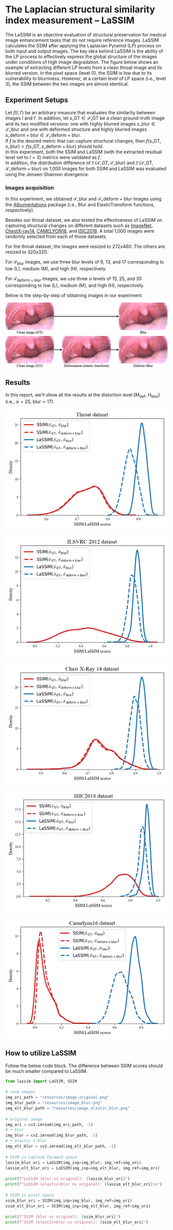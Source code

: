 # The Laplacian structural similarity index measurement – LaSSIM

The LaSSIM is an objective evaluation of structural preservation for medical image enhancement tasks that do not require reference images. LaSSIM calculates the SSIM after applying the Laplacian Pyramid (LP) process on both input and output images. The key idea behind LaSSIM is the ability of the LP process to effectively express the global structure of the images under conditions of high image degradation. The figure below shows an example of extracting different LP levels from a clean throat image and its blurred version. In the pixel space (level 0), the SSIM is low due to its vulnerability to blurriness. However, at a certain level of LP space (i.e., level 3), the SSIM between the two images are almost identical.

## **Experiment Setups**
Let $f(I, I')$ be an arbitrary measure that evaluates the similarity between images $I$ and $I'$. In addition, let $s\_\mathrm{GT} \in \mathcal{S}\_{\mathrm{GT}}$ be a clean ground-truth image and its two modified versions: one with highly blurred images $s\_\mathrm{blur} \in \mathcal{S}\_{\mathrm{blur}}$ and one with deformed structure and highly blurred images $s\_\mathrm{deform+blur} \in \mathcal{S}\_{\mathrm{deform+blur}}$.  
If $f$ is the desired metric that can capture structural changes, then $f(s\_\mathrm{GT},s\_\mathrm{blur})>f(s\_\mathrm{GT},s\_\mathrm{deform+blur})$ should hold.  
In this experiment, both the SSIM and LaSSIM (with the extracted residual level set to $l = 3$) metrics were validated as $f$.  
In addition, the distribution difference of $\mathbb{F}(\mathcal{S}\_\mathrm{GT}, \mathcal{S}\_\mathrm{blur})$ and $\mathbb{F}(\mathcal{S}\_\mathrm{GT}, \mathcal{S}\_\mathrm{deform+blur})$ on 1,000 images for both SSIM and LaSSIM was evaluated using the Jensen-Shannon divergence.  

### **Images acquisition**
In this experiment, we obtained $\mathcal{S}\_\mathrm{blur}$ and $\mathcal{S}\_\mathrm{deform+blur}$ images using the [Albumentations](https://albumentations.ai/) package (i.e., Blur and ElasticTransform functions, respectively). 

Besides our throat dataset, we also tested the effectiveness of LaSSIM on capturing structural changes on different datasets such as [ImageNet](https://www.image-net.org/challenges/LSVRC/2012/index.php), [ChestX-ray14](https://nihcc.app.box.com/v/ChestXray-NIHCC), [CAMELYON16](https://camelyon16.grand-challenge.org/), and [ISIC2018](https://challenge.isic-archive.com/landing/2018/). 
A total 1,000 images were randomly selected from each of those datasets.  

For the throat dataset, the images were resized to 272x480. The others are resized to 320x320.  

For $\mathcal{S}_\mathrm{blur}$ images, we use three blur levels of 9, 13, and 17 corresponding to low (L), medium (M), and high (H), respectively.  

For $\mathcal{S}_\mathrm{deform+blur}$ images, we use three $\alpha$ levels of 15, 25, and 35 corresponding to low (L), medium (M), and high (H), respectively.  

Below is the step-by-step of obtaining images in our experiment

![Figure 4](resources/Fig_4.png)

## **Results**
In this report, we'll show all the results at the distortion level $\lbrack\mathrm{M_{def}}$, $\mathrm{H_{blur}}\rbrack$ (i.e., $\alpha=25$, $\mathrm{blur} = 17$).

![Result image](resources/aillis_SSIM_vs_LaSSIM.png)

![Result image](resources/imagenet_SSIM_vs_LaSSIM.png)

![Result image](resources/chestxray_SSIM_vs_LaSSIM.png)

![Result image](resources/isic_SSIM_vs_LaSSIM.png)

![Result image](resources/camelyon_SSIM_vs_LaSSIM.png)

## How to utilize LaSSIM
Follow the below code block. 
The difference between SSIM scores should be much smaller compared to LaSSIM.
```python
from lassim import LaSSIM, SSIM

# read images
img_ori_path = "resources/image_original.png"
img_blur_path = "resources/image_blur.png"
img_elt_blur_path = "resources/image_elastic_blur.png"

# original image
img_ori = cv2.imread(img_ori_path, -1)
# + blur
img_blur = cv2.imread(img_blur_path, -1)
# + elastic + blur
img_elt_blur = cv2.imread(img_elt_blur_path, -1)

# SSIM in Laplace Pyramid space
lassim_blur_ori = LaSSIM(img_inp=img_blur, img_ref=img_ori)
lassim_elt_blur_ori = LaSSIM(img_inp=img_elt_blur, img_ref=img_ori)

print(f"LaSSIM (blur vs original): {lassim_blur_ori}")
print(f"LaSSIM (elastic+blur vs original): {lassim_elt_blur_ori}\n")

# SSIM in pixel space
ssim_blur_ori = SSIM(img_inp=img_blur, img_ref=img_ori)
ssim_elt_blur_ori = SSIM(img_inp=img_elt_blur, img_ref=img_ori)

print(f"SSIM (blur vs original): {ssim_blur_ori}")
print(f"SSIM (elastic+blur vs original): {ssim_elt_blur_ori}")
```